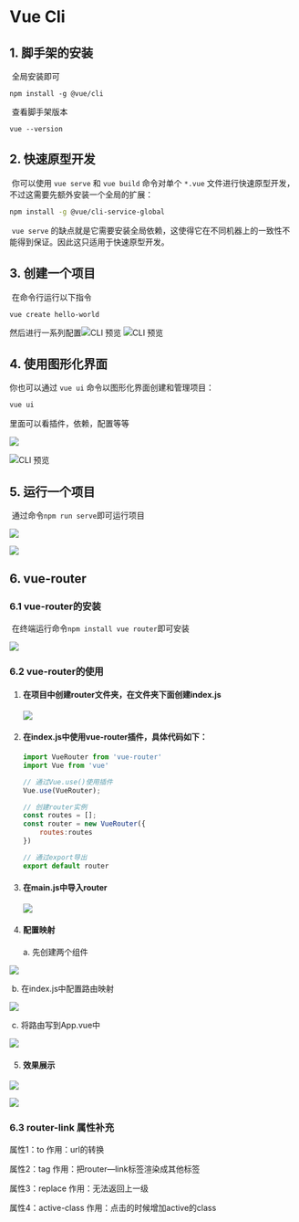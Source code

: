# Vue Cli

## 1. 脚手架的安装

​		全局安装即可

```
npm install -g @vue/cli
```

​		查看脚手架版本

```
vue --version
```

## 2. 快速原型开发

​		你可以使用 `vue serve` 和 `vue build` 命令对单个 `*.vue` 文件进行快速原型开发，不过这需要先额外安装一个全局的扩展：

```bash
npm install -g @vue/cli-service-global
```

​		`vue serve` 的缺点就是它需要安装全局依赖，这使得它在不同机器上的一致性不能得到保证。因此这只适用于快速原型开发。



## 3. 创建一个项目

​		在命令行运行以下指令

```
vue create hello-world
```

然后进行一系列配置![CLI 预览](https://cli.vuejs.org/cli-new-project.png)	![CLI 预览](https://cli.vuejs.org/cli-select-features.png)

## 4. 使用图形化界面

你也可以通过 `vue ui` 命令以图形化界面创建和管理项目：

```bash
vue ui
```

里面可以看插件，依赖，配置等等

![](/assets/run_vueui.png)



![CLI 预览](/assets/vueui.png)





## 5. 运行一个项目

​		通过命令`npm run serve`即可运行项目

![](/assets/npm_run_serve.png)

![](/assets/serve_done.png)





## 6. vue-router

### 6.1 vue-router的安装

​			在终端运行命令`npm install vue router`即可安装

![](./assets/router_install.png)



### 6.2 vue-router的使用

  1. #### 在项目中创建router文件夹，在文件夹下面创建index.js

     ![](./assets/router_use1.png)

     

  2. #### 在index.js中使用vue-router插件，具体代码如下：

     

     ```js
     import VueRouter from 'vue-router'
     import Vue from 'vue'
     
     // 通过Vue.use()使用插件
     Vue.use(VueRouter);
     
     // 创建router实例
     const routes = [];
     const router = new VueRouter({
         routes:routes
     })
     
     // 通过export导出
     export default router
     ```

  3. #### 在main.js中导入router

     ![](./assets/vue_use2.png)

     

  4. #### 配置映射

     

     a. 先创建两个组件

![](./assets/router_use3.png)

​				b. 在index.js中配置路由映射

![](./assets/router_use4.png)

​				c. 将路由写到App.vue中

![](./assets/router_use5.jpg)

   5. #### 效果展示

![](./assets/router_use6.png)

![](./assets/router_use7.png)



### 6.3 router-link 属性补充

属性1：to									  作用：url的转换

属性2：tag									作用：把router—link标签渲染成其他标签

属性3：replace							 作用：无法返回上一级

属性4：active-class					作用：点击的时候增加active的class





